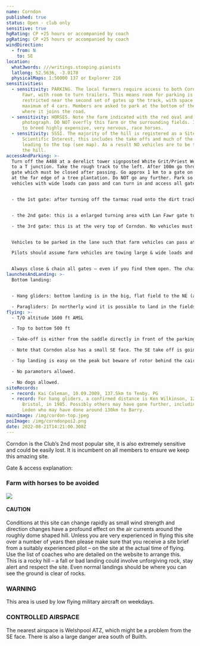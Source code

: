 ```yaml
---
name: Corndon
published: true
status: Open - club only
sensitive: true
hgRating: CP +25 hours or accompanied by coach
pgRating: CP +25 hours or accompanied by coach
windDirection:
  - from: N
    to: SE
location:
  what3words: ///writings.stooping.pianists
  latlong: 52.5636, -3.0178
  physicalMaps: 1:50000 137 or Explorer 216
sensitivities:
  - sensitivity: PARKING. The local farmers require access to both Corndon and Lan
      Fawr, with room to turn trailers. This means room for parking is very
      restricted near the second set of gates up the track, with space for a
      maximum of 4 cars. Members are asked to park at the bottom of the track
      where it joins the road.
  - sensitivity: HORSES. Note the farm indicated with the red oval and cross, in the
      photograph. DO NOT overfly this farm or the surrounding fields. It is used
      to breed highly expensive, very nervous, race horses.
  - sensitivity: SSSI. The majority of the hill is registered as a Site of Special
      Scientific Interest, this includes the take offs and much of the track
      leading to the top (see map). As a result NO vehicles are to be taken onto
      the hill.
accessAndParking: >-
  Turn off the A488 at a derelict tower signposted White Grit/Priest Weston 2 km
  to a T junction. Take the rough track to the left. After 100m go through a
  gate which must be closed after passing. Go approx 1 km to a gate on the left
  at the far edge of a tree plantation. Do NOT go any further. Park so farm
  vehicles with wide loads can pass and can turn in and access all gates.


  - the 1st gate: after turning off the tarmac road onto the dirt track, pilots can park well to the right side of this track before the 1st gate. \


  - the 2nd gate: this is a enlarged turning area with Lan Fawr gate to the right and Corndon to the left. A few cars can park here but tractors with long trailers use the area as a turning circle to get into the gates so be very sure you are well out of the way. If it already has cars, please go back down to park on the lower track. DO NOT GO THROUGH THESE 2ND GATES WITH A VEHICLE.\

  - the 3rd gate: this is at the very top of Corndon. No vehicles must drive up to this gate – it really could jeopodise our use of the site.


  Vehicles to be parked in the lane such that farm vehicles can pass at all times. Park well over and not close to gates!\

  Pilots should assume farm vehicles are towing large & wide loads and must be able to both pass & to “turn in” to gated accesses, which must not be obstructed.


  Always close & chain all gates – even if you find them open. The chain is important otherwise sheep will work a closed gate till they get through!
launchesAndLanding: >-
  Bottom landing:


  - Hang gliders: bottom landing is in the big, flat field to the NE (alongside the access road) BUT approach is over power lines (which have claimed victims) after a long glide, often into wind and alternatives are for skilled pilots only! The only access is via a gate at the western end. From the SE face there is no official bottom landing. Top landing is easy behind the barbed wire.

  - Paragliders: In northerly wind it is possible to land in the fields on the right side after the first gate on the track up. You can also land in the field on the left but this is smaller and trickier.  In an east wind, it is preferable to slope land (although watch out for lots of rocks strewn along the slope), or land in the large brown scrub area immediately under the hill. Do NOT walk out through the farm or ask a friend to collect you. You must walk back up the front of the hill. In south-east wind there is no official bottom landing. You must top land or slope land at the foot of the hill and walk back up.
flying: >-
  - T/O altitude 1600 ft AMSL

  - Top to bottom 500 ft

  - Take-off is either from the saddle directly in front of the parking area (easterly only) or from the peak in N or NE.

  - Note that Corndon also has a small SE face. The SE take off is going right along the path by the top gate. Please use the stile where there is no barbed wire to lift your glider across.

  - Top landing is easy on the peak but beware of rotor behind the cairn. Landing in the parking field is possible but subject to strong wind gradient and some rotor in certain directions. Take advice beforehand.

  - No paramotors allowed.

  - No dogs allowed.
siteRecords:
  - record: Kai Coleman, 10.09.2009, 137.5km to Tenby. PG
  - record: For hang gliders, a confirmed distance is Ken Wilkinson, 122km to
      Bristol, in 1985. Possibly others may have gone further, including Judy
      Leden who may have done around 130km to Barry.
mainImage: /img/cordon-top.jpeg
poiImage: /img/corndonpoi2.png
date: 2022-08-21T14:21:00.308Z
---
```

Corndon is the Club’s 2nd most popular site, it is also extremely sensitive and could be easily lost. It is incumbent on all members to ensure we keep this amazing site.

Gate & access explanation:

### Farm with horses to be avoided

![](/img/corndon_horses.jpeg)

#### CAUTION

Conditions at this site can change rapidly as small wind strength and direction changes have a profound effect on the air currents around the roughly dome shaped hill. Unless you are very experienced in flying this site over a number of years then please make sure that you receive a site brief from a suitably experienced pilot – on the site at the actual time of flying. Use the list of coaches who are detailed on the website to arrange this.\
This is a rocky hill – a fall or bad landing could involve unforgiving rock, stay alert and respect the site. Even normal landings should be where you can see the ground is clear of rocks.

### WARNING

This area is used by low flying military aircraft on weekdays.

### CONTROLLED AIRSPACE

The nearest airspace is Welshpool ATZ, which might be a problem from the SE face. There is also a large danger area south of Builth.